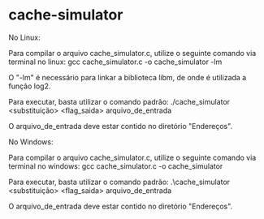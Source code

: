 # cache-simulator

No Linux:

Para compilar o arquivo cache_simulator.c, utilize o seguinte comando via terminal no linux: 
gcc cache_simulator.c -o cache_simulator -lm

O "-lm" é necessário para linkar a biblioteca libm, de onde é utilizada a função log2.

Para executar, basta utilizar o comando padrão:
./cache_simulator <nsets> <bsize> <assoc> <substituição> <flag_saida> arquivo_de_entrada

O arquivo_de_entrada deve estar contido no diretório "Endereços".


No Windows:

Para compilar o arquivo cache_simulator.c, utilize o seguinte comando via terminal no windows: 
gcc cache_simulator.c -o cache_simulator

Para executar, basta utilizar o comando padrão:
.\cache_simulator <nsets> <bsize> <assoc> <substituição> <flag_saida> arquivo_de_entrada

O arquivo_de_entrada deve estar contido no diretório "Endereços".